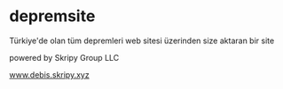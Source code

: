 # depremsite
Türkiye'de olan tüm depremleri web sitesi üzerinden size aktaran bir site





powered by Skripy Group LLC


www.debis.skripy.xyz
